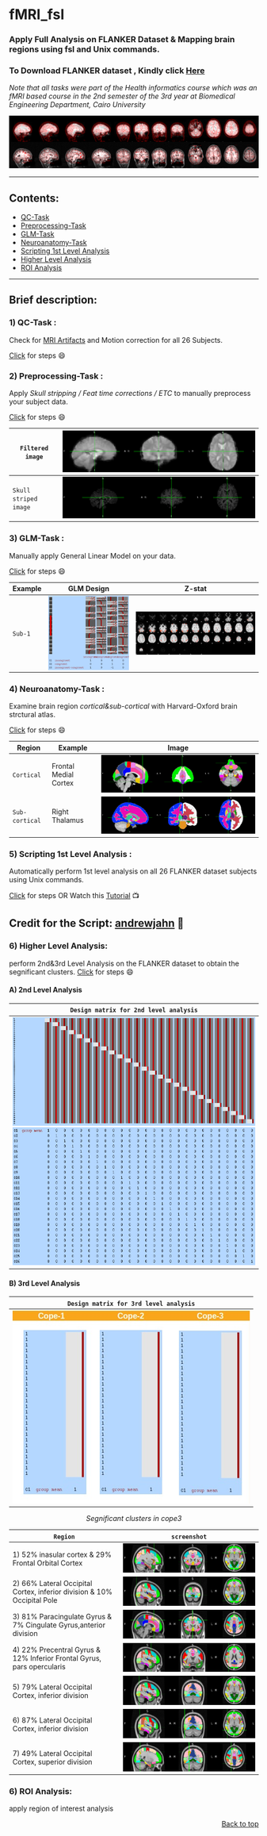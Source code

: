 <div id = 'top'></div>

# fMRI_fsl
### Apply Full Analysis on FLANKER Dataset &amp; Mapping brain regions using fsl and Unix commands.
### To Download FLANKER dataset , Kindly click <a href="https://drive.google.com/file/d/1tS5PlfoEiUbBSSS1-sdwoLlrN6lEOfjE/view?usp=sharing">Here</a>
*Note that all tasks were part of the Health informatics course which was an fMRI based course in the 2nd semester of the 3rd year at Biomedical Engineering Department, Cairo University*

![alt text](https://github.com/MahmoudRabea13/fMRI_fsl/blob/main/Preprocessing-Task/example_func2highres.png)

____________________________________________________________________

## Contents:
* <a href="#qc">QC-Task</a>
* <a href="#pre">Preprocessing-Task</a>
* <a href="#glm">GLM-Task</a>
* <a href="#neuro">Neuroanatomy-Task</a>
* <a href="#first">Scripting 1st Level Analysis</a>
* <a href="#higher">Higher Level Analysis </a>
* <a href="#roi">ROI Analysis </a>

______________________________________________________________________

## Brief description:
<div id="qc">
 
### 1) QC-Task :
Check for <a href="https://github.com/MahmoudRabea13/fMRI_fsl/blob/main/QC-Task/MRI_Artifacts.pdf">MRI Artifacts</a> and Motion correction for all 26 Subjects.

<a href="https://github.com/MahmoudRabea13/fMRI_fsl/blob/main/QC-Task">Click</a> for steps :smile: 
</div>

<div id="pre">

### 2) Preprocessing-Task :
Apply *Skull stripping / Feat time corrections / ETC* to manually preprocess your subject data.

<a href="https://github.com/MahmoudRabea13/fMRI_fsl/blob/main/Preprocessing-Task">Click</a> for steps :smile: 

| `Filtered image` | ![alt text](https://github.com/MahmoudRabea13/fMRI_fsl/blob/main/Preprocessing-Task/Sub20-Filtered/run2/Filtered_Sub20_Run2.png) |
| --- | --- |
| `Skull striped image` | ![alt text](https://github.com/MahmoudRabea13/fMRI_fsl/blob/main/Scripting_1stLevelAnalysis/Subjects/Sub1/Skull_Striping1.png) |
</div>
 
<div id="glm">
 
### 3) GLM-Task :
Manually apply General Linear Model on your data.

<a href="https://github.com/MahmoudRabea13/fMRI_fsl/blob/main/GLM-Task">Click</a> for steps :smile: 

| Example | GLM Design | Z-stat |
| --- | --- | --- |
| `Sub-1` | <img src ="https://github.com/MahmoudRabea13/fMRI_fsl/blob/main/GLM-Task/Sub10-GLMDesign/run1/design.png" align="center"/> | <img src ="https://github.com/MahmoudRabea13/fMRI_fsl/blob/main/GLM-Task/Sub8-GLMDesign/run1/rendered_thresh_zstat1.png" align="center"/> |  
</div>

<div id="neuro"> 
 
### 4) Neuroanatomy-Task :
Examine brain region *cortical&sub-cortical* with Harvard-Oxford brain strctural atlas.

<a href="https://github.com/MahmoudRabea13/fMRI_fsl/blob/main/Neuroanatomy-Task">Click</a> for steps :smile: 

| Region | Example | Image |
| --- | --- | --- |
| `Cortical` | Frontal Medial Cortex | <img src ="https://github.com/MahmoudRabea13/fMRI_fsl/blob/main/Neuroanatomy-Task/Harvard-Oxford%20Cortical%20Structural%20Atlas/Frontal%20Medial%20Cortex.png" alt="Frontal Medial Cortex"/> |
| `Sub-cortical` | Right Thalamus |<img src ="https://github.com/MahmoudRabea13/fMRI_fsl/blob/main/Neuroanatomy-Task/Harvard-Oxford%20SubCortical%20Structural%20atlas/Right/Right%20Thalamus.png" alt="Right Thalamus"/>|
</div>

<div id="first">
 
### 5) Scripting 1st Level Analysis :
Automatically perform 1st level analysis on all 26 FLANKER dataset subjects using Unix commands.

<a href="https://github.com/MahmoudRabea13/fMRI_fsl/blob/main/Scripting_1stLevelAnalysis">Click</a> for steps OR Watch this <a href="https://www.youtube.com/watch?v=oXSHbRlogaA">Tutorial</a> :tv:

## Credit for the Script: <a href="https://github.com/andrewjahn/FSL_Scripts/blob/master/run_1stLevel_Analysis.sh">andrewjahn</a> :raised_hands:
</div>

<div id="higher">

### 6) Higher Level Analysis:

perform 2nd&3rd Level Analysis on the FLANKER dataset to obtain the segnificant clusters.
<a href="https://github.com/MahmoudRabea13/fMRI_fsl/blob/main/HigherLevelAnalysis">Click</a> for steps :smile: 

#### A) 2nd Level Analysis
 
| `Design matrix for 2nd level analysis` |
| -------------------------------------  |
| <img src ="https://github.com/MahmoudRabea13/fMRI_fsl/blob/main/HigherLevelAnalysis/2nd_level_analysis/2nd_level_analysis_EV.png" alt="EV"/> <img src ="https://github.com/MahmoudRabea13/fMRI_fsl/blob/main/HigherLevelAnalysis/2nd_level_analysis/2nd_level_analysis_contrast.png" alt="Contrast"/> |

#### B) 3rd Level Analysis

| `Design matrix for 3rd level analysis` |
| -------------------------------------  |
| <img src ="https://github.com/MahmoudRabea13/fMRI_fsl/blob/main/HigherLevelAnalysis/3rd_level_analysis/design.png" alt="EV"/>|
 

*<p align='center'> Segnificant clusters in cope3 </p>*

| `Region` |  `screenshot` |
| -------  | -------  |
| 1) 52% inasular cortex & 29% Frontal Orbital Cortex | <img src ="https://github.com/MahmoudRabea13/fMRI_fsl/blob/main/HigherLevelAnalysis/3rd_level_analysis/ClusterSegnificant_Regions/Cope3/Region1.png"/>|
| 2) 66% Lateral Occipital Cortex, inferior division & 10% Occipital Pole |              <img src ="https://github.com/MahmoudRabea13/fMRI_fsl/blob/main/HigherLevelAnalysis/3rd_level_analysis/ClusterSegnificant_Regions/Cope3/Region2.png"/>|
| 3) 81% Paracingulate Gyrus & 7% Cingulate Gyrus,anterior division |              <img src ="https://github.com/MahmoudRabea13/fMRI_fsl/blob/main/HigherLevelAnalysis/3rd_level_analysis/ClusterSegnificant_Regions/Cope3/Region3.png"/>|
| 4) 22% Precentral Gyrus & 12% Inferior Frontal Gyrus, pars opercularis |              <img src ="https://github.com/MahmoudRabea13/fMRI_fsl/blob/main/HigherLevelAnalysis/3rd_level_analysis/ClusterSegnificant_Regions/Cope3/Region4.png"/>|
| 5) 79% Lateral Occipital Cortex, inferior division |              <img src ="https://github.com/MahmoudRabea13/fMRI_fsl/blob/main/HigherLevelAnalysis/3rd_level_analysis/ClusterSegnificant_Regions/Cope3/Region5.png"/>|
| 6) 87% Lateral Occipital Cortex, inferior division |              <img src ="https://github.com/MahmoudRabea13/fMRI_fsl/blob/main/HigherLevelAnalysis/3rd_level_analysis/ClusterSegnificant_Regions/Cope3/Region6.png"/>|
| 7) 49% Lateral Occipital Cortex, superior division |              <img src ="https://github.com/MahmoudRabea13/fMRI_fsl/blob/main/HigherLevelAnalysis/3rd_level_analysis/ClusterSegnificant_Regions/Cope3/Region7.png"/>|
</div>

<div id='roi'>

### 6) ROI Analysis:
apply region of interest analysis 
</div>

<p align="right"><a href="#top">Back to top</a></p>

